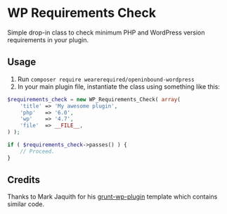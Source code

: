 # WP Requirements Check

Simple drop-in class to check minimum PHP and WordPress version requirements in your plugin.

## Usage

1. Run `composer require wearerequired/openinbound-wordpress`
2. In your main plugin file, instantiate the class using something like this:

```php
$requirements_check = new WP_Requirements_Check( array(
	'title' => 'My awesome plugin',
	'php'   => '6.0',
	'wp'    => '4.7',
	'file'  => __FILE__,
) );

if ( $requirements_check->passes() ) {
	// Proceed.
}
```

## Credits

Thanks to Mark Jaquith for his [grunt-wp-plugin](https://github.com/markjaquith/grunt-wp-plugin) template which contains similar code.